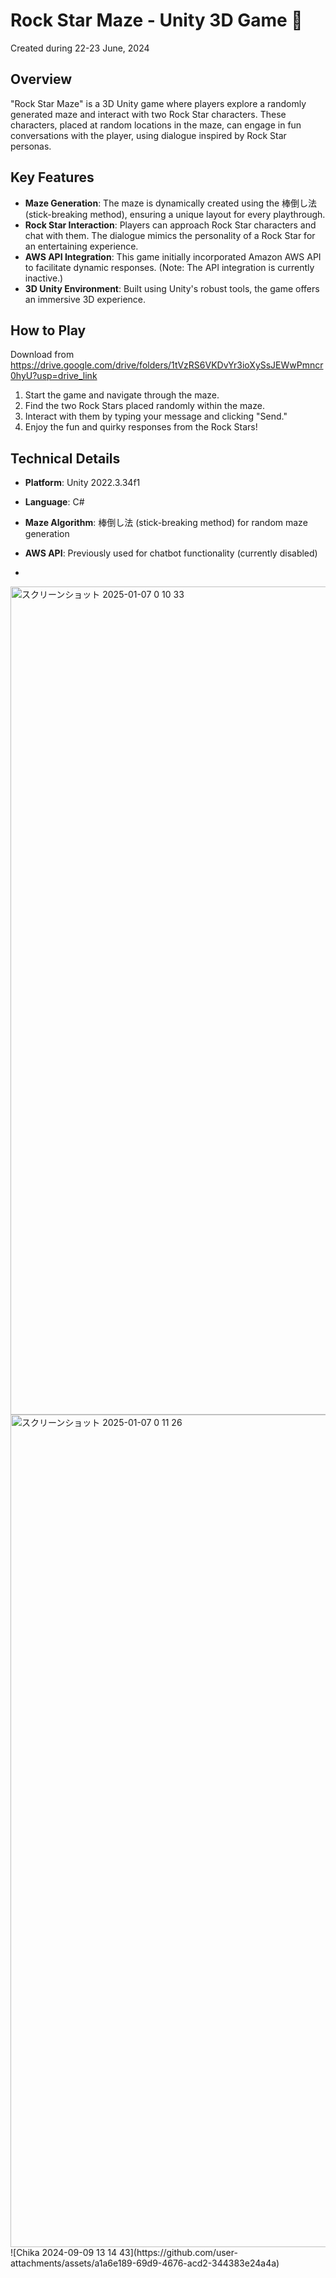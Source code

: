 
# Rock Star Maze - Unity 3D Game 🎸

Created during 22-23 June, 2024

## Overview
"Rock Star Maze" is a 3D Unity game where players explore a randomly generated maze and interact with two Rock Star characters. These characters, placed at random locations in the maze, can engage in fun conversations with the player, using dialogue inspired by Rock Star personas.

## Key Features
- **Maze Generation**: The maze is dynamically created using the 棒倒し法 (stick-breaking method), ensuring a unique layout for every playthrough.
- **Rock Star Interaction**: Players can approach Rock Star characters and chat with them. The dialogue mimics the personality of a Rock Star for an entertaining experience.
- **AWS API Integration**: This game initially incorporated Amazon AWS API to facilitate dynamic responses. (Note: The API integration is currently inactive.)
- **3D Unity Environment**: Built using Unity's robust tools, the game offers an immersive 3D experience.

## How to Play
Download from https://drive.google.com/drive/folders/1tVzRS6VKDvYr3ioXySsJEWwPmncr0hyU?usp=drive_link
1. Start the game and navigate through the maze.
2. Find the two Rock Stars placed randomly within the maze.
3. Interact with them by typing your message and clicking "Send."
4. Enjoy the fun and quirky responses from the Rock Stars!

## Technical Details
- **Platform**: Unity 2022.3.34f1
- **Language**: C#
- **Maze Algorithm**: 棒倒し法 (stick-breaking method) for random maze generation
- **AWS API**: Previously used for chatbot functionality (currently disabled)

- 

<img width="1325" alt="スクリーンショット 2025-01-07 0 10 33" src="https://github.com/user-attachments/assets/85bf1313-4f41-4e71-bab8-b8f6e508df2c" />
<img width="1332" alt="スクリーンショット 2025-01-07 0 11 26" src="https://github.com/user-attachments/assets/e8f22320-4397-4e45-969c-ecbc6bbdc504" />
![Chika 2024-09-09 13 14 43](https://github.com/user-attachments/assets/a1a6e189-69d9-4676-acd2-344383e24a4a)
